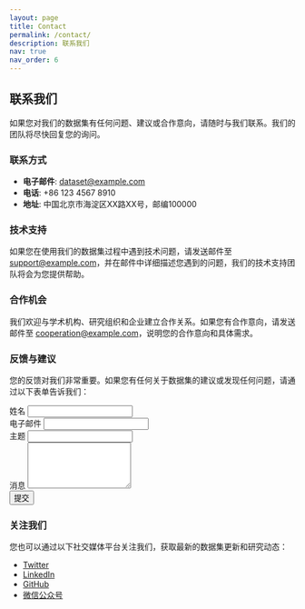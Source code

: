 ```yaml
---
layout: page
title: Contact
permalink: /contact/
description: 联系我们
nav: true
nav_order: 6
---
```


## 联系我们

如果您对我们的数据集有任何问题、建议或合作意向，请随时与我们联系。我们的团队将尽快回复您的询问。

### 联系方式

- **电子邮件**: dataset@example.com
- **电话**: +86 123 4567 8910
- **地址**: 中国北京市海淀区XX路XX号，邮编100000

### 技术支持

如果您在使用我们的数据集过程中遇到技术问题，请发送邮件至 support@example.com，并在邮件中详细描述您遇到的问题，我们的技术支持团队将会为您提供帮助。

### 合作机会

我们欢迎与学术机构、研究组织和企业建立合作关系。如果您有合作意向，请发送邮件至 cooperation@example.com，说明您的合作意向和具体需求。

### 反馈与建议

您的反馈对我们非常重要。如果您有任何关于数据集的建议或发现任何问题，请通过以下表单告诉我们：

<form id="contact-form" method="POST" action="https://formspree.io/f/your-form-id">
  <div class="form-group">
    <label for="name">姓名</label>
    <input type="text" class="form-control" id="name" name="name" required>
  </div>
  <div class="form-group">
    <label for="email">电子邮件</label>
    <input type="email" class="form-control" id="email" name="email" required>
  </div>
  <div class="form-group">
    <label for="subject">主题</label>
    <input type="text" class="form-control" id="subject" name="subject" required>
  </div>
  <div class="form-group">
    <label for="message">消息</label>
    <textarea class="form-control" id="message" name="message" rows="5" required></textarea>
  </div>
  <button type="submit" class="btn btn-primary">提交</button>
</form>

### 关注我们

您也可以通过以下社交媒体平台关注我们，获取最新的数据集更新和研究动态：

- [Twitter](#)
- [LinkedIn](#)
- [GitHub](#)
- [微信公众号](#) 